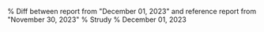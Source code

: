 % Diff between report from "December 01, 2023" and reference report from "November 30, 2023"
% Strudy
% December 01, 2023


